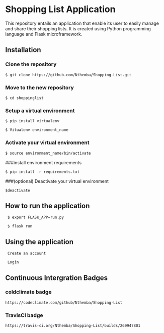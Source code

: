 
# Shopping List Application

This repository entails an application that enable its user to easily manage and share their shopping lists. It is created using Python programming language and Flask microframework.


## Installation

### Clone the repository 
```
$ git clone https://github.com/Nthemba/Shopping-List.git
```

### Move to the new repository
```
$ cd shoppinglist
```

### Setup a virtual environment
```
$ pip install virtualenv
```
```
$ Vitualenv environment_name
```

### Activate your virtual environment
```
$ source environment_name/bin/activate
```

###install environment requirements
```
$ pip install -r requirements.txt
```

###(optional) Deactivate your virtual environment
```
$deactivate
```

## How to run the application
```
 $ export FLASK_APP=run.py
```
```
 $ flask run
```


## Using the application
```
 Create an account
```
```
 Login
```

## Continuous Intergration Badges

### coldclimate badge
```
https://codeclimate.com/github/Nthemba/Shopping-List
```

### TravisCI badge
```
https://travis-ci.org/Nthemba/Shopping-List/builds/269947801
```
